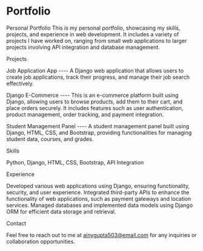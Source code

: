 # Portfolio
Personal Portfolio
This is my personal portfolio, showcasing my skills, projects, and experience in web development. It includes a variety of projects I have worked on, ranging from small web applications to larger projects involving API integration and database management.

Projects


Job Application App ----
A Django web application that allows users to create job applications, track their progress, and manage their job search effectively.

Django E-Commerce ----
This is an e-commerce platform built using Django, allowing users to browse products, add them to their cart, and place orders securely. It includes features such as user authentication, product management, order tracking, and payment integration.

Student Management Panel ----
A student management panel built using Django, HTML, CSS, and Bootstrap, providing functionalities for managing student data, courses, and grades.



Skills

Python,
Django,
HTML,
CSS,
Bootstrap,
API Integration


Experience

Developed various web applications using Django, ensuring functionality, security, and user experience.
Integrated third-party APIs to enhance the functionality of web applications, such as payment gateways and location services.
Managed databases and implemented data models using Django ORM for efficient data storage and retrieval.


Contact

Feel free to reach out to me at ainygupta503@email.com for any inquiries or collaboration opportunities.

